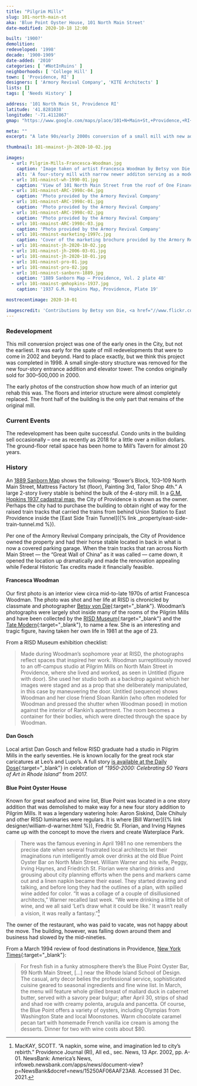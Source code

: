 ```yaml
---
title: "Pilgrim Mills"
slug: 101-north-main-st
aka: 'Blue Point Oyster House, 101 North Main Street'
date-modified: 2020-10-18 12:00

built: '1900?'
demolition: 
redeveloped: '1998'
decade: '1900-1909'
date-added: '2010'
categories: [ '#NotInRuins' ]
neighborhoods: [ 'College Hill' ]
town: [ 'Providence, RI' ]
designers: [ 'Armory Revival Company', 'KITE Architects' ]
lists: []
tags: [ 'Needs History' ]

address: '101 North Main St, Providence RI'
latitude: '41.8281038'
longitude: '-71.4112867'
gmap: "https://www.google.com/maps/place/101+N+Main+St,+Providence,+RI+02903/@41.8281038,-71.4112867,17z/data=!3m1!4b1!4m5!3m4!1s0x89e4451777e2f41f:0x58003c565e434623!8m2!3d41.8281038!4d-71.409098"

meta: ""
excerpt: "A late 90s/early 2000s conversion of a small mill with new addition on North Main Street into luxury condos"

thumbnail: 101-nmainst-jh-2020-10-02.jpg

images:
  - url: Pilgrim-Mills-Francesca-Woodman.jpg
    caption: 'Image taken of artist Francesca Woodman by Betsy von Die'
    alt: 'A four-story mill with narrow newer additon serving as a modern elevator and stair tower. The front is a traditional ground-level commercial storefront with wood millwork details, topped with 3 stories of brick and windows with arched lintels. The rear of the building is simple stucco in a more blocky, modern configuration.'
  - url: 101-nmainst-wh-1990-01.jpg
    caption: 'View of 101 North Main Street from the roof of One Financial Plaza, August 20, 1990, by Will Hart'
  - url: 101-nmainst-ARC-1998c-04.jpg
    caption: 'Photo provided by the Armory Revival Company'
  - url: 101-nmainst-ARC-1998c-01.jpg
    caption: 'Photo provided by the Armory Revival Company'
  - url: 101-nmainst-ARC-1998c-02.jpg
    caption: 'Photo provided by the Armory Revival Company'
  - url: 101-nmainst-ARC-1998c-03.jpg
    caption: 'Photo provided by the Armory Revival Company'
  - url: 101-nmainst-marketing-1997c.jpg
    caption: 'Cover of the marketing brochure provided by the Armory Revival company'
  - url: 101-nmainst-jh-2020-10-02.jpg
  - url: 101-nmainst-jh-2006-03-01.jpg
  - url: 101-nmainst-jh-2020-10-01.jpg
  - url: 101-nmainst-pro-01.jpg
  - url: 101-nmainst-pro-02.jpg
  - url: 101-nmainst-sanborn-1889.jpg
    caption: '1889 Sanborn Map – Providence, Vol. 2 plate 48'
  - url: 101-nmainst-gmhopkins-1937.jpg
    caption: '1937 G.M. Hopkins Map, Providence, Plate 19'

mostrecentimage: 2020-10-01

imagescredit: 'Contributions by Betsy von Die, <a href="//www.flickr.com/photos/cthulhuwho1" target="_blank">Will Hart</a>, the Armory Revival Company, and real estate listing sites'
---
```


### Redevelopment

This mill conversion project was one of the early ones in the City, but not the earliest. It was early for the spate of mill redevelopments that were to come in 2002 and beyond. Hard to place exactly, but we think this project was completed in 1998. A small single-story structure was removed for the new four-story entrance addition and elevator tower. The condos originally sold for $300 – $500,000 in 2000. 

The early photos of the construction show how much of an interior gut rehab this was. The floors and interior structure were almost completely replaced. The front half of the building is the only part that remains of the original mill. 


### Current Events

The redevelopment has been quite successful. Condo units in the building sell occasionally – one as recently as 2018 for a little over a million dollars. The ground-floor retail space has been home to Mill’s Tavern for almost 20 years. 


### History

An [1889 Sanborn Map](#photo-101-nmainst-sanborn-1889) shows the following: “Bower’s Block, 103–109 North Main Street, Mattress Factory 1st (floor), Painting 3rd, Tailor Shop 4th.” A large 2-story livery stable is behind the bulk of the 4-story mill. In a [G.M. Hopkins 1937 cadastral map](#photo-101-nmainst-sanborn-1937), the City of Providence is shown as the owner. Perhaps the city had to purchase the building to obtain right of way for the raised train tracks that carried the trains from behind Union Station to East Providence inside the [East Side Train Tunnel]({% link _property/east-side-train-tunnel.md %}). 

Per one of the Armory Revival Company principals, the City of Providence owned the property and had their horse stable located in back in what is now a covered parking garage. When the train tracks that ran across North Main Street — the “Great Wall of China” as it was called — came down, it opened the location up dramatically and made the renovation appealing while Federal Historic Tax credits made it financially feasible. 

#### Francesca Woodman

Our first photo is an interior view circa mid-to-late 1970s of artist Francesca Woodman. The photo was shot and her life at RISD is chronicled by classmate and photographer [Betsy von Die](//www.consumergrouch.com/?p=6777){:target="_blank"}. Woodman’s photographs were largely shot inside many of the rooms of the Pilgrim Mills and have been collected by the [RISD Museum](//risdmuseum.org/art-design/collection?search_api_fulltext=Francesca+Woodman&field_type=All&op=){:target="_blank"} and the [Tate Modern](//www.tate.org.uk/art/artists/francesca-woodman-10512){:target="_blank"}, to name a few. She is an interesting and tragic figure, having taken her own life in 1981 at the age of 23. 

From a RISD Museum exhibition checklist:

> Made during Woodman’s sophomore year at RISD, the photographs reflect spaces that inspired her work. Woodman surreptitiously moved to an off-campus studio at Pilgrim Mills on North Main Street in Providence, where she lived and worked, as seen in Untitled (figure with door). She used her studio both as a backdrop against which her images were staged and as a prop that she deliberately manipulated, in this case by maneuvering the door. Untitled (sequence) shows Woodman and her close friend Sloan Rankin (who often modeled for Woodman and pressed the shutter when Woodman posed) in motion against the interior of Rankin’s apartment. The room becomes a container for their bodies, which were directed through the space by Woodman.

#### Dan Gosch

Local artist Dan Gosch and fellow RISD graduate had a studio in Pilgrim Mills in the early seventies. He is known locally for the great rock star caricatures at Leo’s and Lupo’s. A full story [is available at the Daily Dose](//providencedailydose.com/2017/01/01/faces-dan-gosch-memories-leos/){:target="_blank"} in celebration of _“1950-2000: Celebrating 50 Years of Art in Rhode Island”_ from 2017. 

#### Blue Point Oyster House

Known for great seafood and wine list, Blue Point was located in a one story addition that was demolished to make way for a new four story addition to Pilgrim Mills. It was a legendary watering hole: Aaron Siskind, Dale Chihuly and other RISD luminaries were regulars. It is where [Bill Warner]({% link designer/william-d-warner.html %}), Fredric St. Florian, and Irving Haynes came up with the concept to move the rivers and create Waterplace Park. 

> There was the famous evening in April 1981 no one remembers the precise date when several frustrated local architects let their imaginations run intelligently amok over drinks at the old Blue Point Oyster Bar on North Main Street. William Warner and his wife, Peggy, Irving Haynes, and Friedrich St. Florian were sharing drinks and grousing about city planning efforts when the pens and markers came out and a linen napkin became their easel. They started drawing and talking, and before long they had the outlines of a plan, with spilled wine added for color. “It was a collage of a couple of disillusioned architects,” Warner recalled last week. “We were drinking a little bit of wine, and we all said ‘Let’s draw what it could be like.’ It wasn’t really a vision, it was really a fantasy.”[^1]

[^1]: MacKAY, SCOTT. “A napkin, some wine, and imagination led to city’s rebirth.” Providence Journal (RI), All ed., sec. News, 13 Apr. 2002, pp. A-01. NewsBank: America’s News, infoweb.newsbank.com/apps/news/document-view?p=NewsBank&docref=news/15250AF06AAF23A8. Accessed 31 Dec. 2021.

The owner of the restaurant, who was paid to vacate, was not happy about the move. The building, however, was falling down around them and business had slowed by the mid-nineties. 

From a March 1994 review of food destinations in Providence, [New York Times](//www.nytimes.com/1994/03/06/travel/whats-doing-in-providence.html){:target="_blank"}:

> For fresh fish in a funky atmosphere there’s the Blue Point Oyster Bar, 99 North Main Street, […] near the Rhode Island School of Design. The casual, arty decor belies the professional service, sophisticated cuisine geared to seasonal ingredients and fine wine list. In March, the menu will feature whole grilled breast of mallard duck in cabernet butter, served with a savory pear bulgur; after April 30, strips of shad and shad roe with creamy polenta, arugula and pancetta. Of course, the Blue Point offers a variety of oysters, including Olympias from Washington State and local Moonstones. Warm chocolate caramel pecan tart with homemade French vanilla ice cream is among the desserts. Dinner for two with wine costs about $80.
